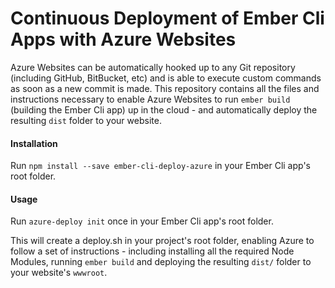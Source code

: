 # Continuous Deployment of Ember Cli Apps with Azure Websites
Azure Websites can be automatically hooked up to any Git repository (including GitHub, BitBucket, etc) and is able to execute custom commands as soon as a new commit is made. This repository contains all the files and instructions necessary to enable Azure Websites to run `ember build` (building the Ember Cli app) up in the cloud - and automatically deploy the resulting `dist` folder to your website.

#### Installation
Run `npm install --save ember-cli-deploy-azure` in your Ember Cli app's root folder.

#### Usage
Run `azure-deploy init` once in your Ember Cli app's root folder. 

This will create a deploy.sh in your project's root folder, enabling Azure to follow a set of instructions - including installing all the required Node Modules, running `ember build` and deploying the resulting `dist/` folder to your website's `wwwroot`.
